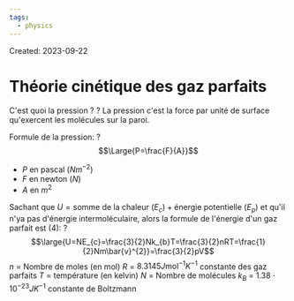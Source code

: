 ```yaml
---
tags:
  - physics
---
```

Created: 2023-09-22

# Théorie cinétique des gaz parfaits

C'est quoi la pression ?
?
La pression c'est la force par unité de surface qu'exercent les molécules sur la paroi.
<!--SR:!2023-10-15,6,150-->

Formule de la pression:
?
$$\Large{P=\frac{F}{A}}$$
- $P$ en pascal ($Nm^{-2}$)
- $F$ en newton ($N$)
- $A$ en $m^{2}$
<!--SR:!2023-10-23,20,250-->

Sachant que $U=\text{somme de la chaleur }(E_{c})+\text{énergie potentielle }(E_{p})$ et qu'il n'ya pas d'énergie intermoléculaire, alors la formule de l'énergie d'un gaz parfait est (4):
?
$$\large{U=NE_{c}=\frac{3}{2}Nk_{b}T=\frac{3}{2}nRT=\frac{1}{2}Nm\bar{v}^{2}}=\frac{3}{2}pV$$
$n$ = Nombre de moles (en mol)
$R$ = $8.3145 J\text{mol}^{-1}K^{-1}$ constante des gaz parfaits
$T$ = température (en kelvin)
$N$ = Nombre de molécules
$k_{B}$ = $1.38\cdot 10^{-23} JK^{-1}$ constante de Boltzmann
<!--SR:!2023-10-30,25,250-->
